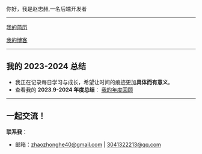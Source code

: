 你好，我是赵忠赫,一名后端开发者

---

[我的简历](https://github.com/Zhonghe-zhao/-/blob/main/README.md)

[我的博客](https://blog.zhaozhonghe.me)

---

## 我的 2023-2024 总结

* 我正在记录每日学习与成长，希望让时间的痕迹更加**具体而有意义**。
* 查看我的 **2023.9-2024 年度总结**：
  [我的年度回顾](https://github.com/Whuichenggong/2024/blob/main/README.md)

---

## 一起交流！

<p align="left">
  <a hre
   
 **联系我**：
 
  * 邮箱：[zhaozhonghe40@gmail.com](mailto:zhaozhonghe40@gmail.com) | [3041322213@qq.com](mailto:3041322213@qq.com)

  
